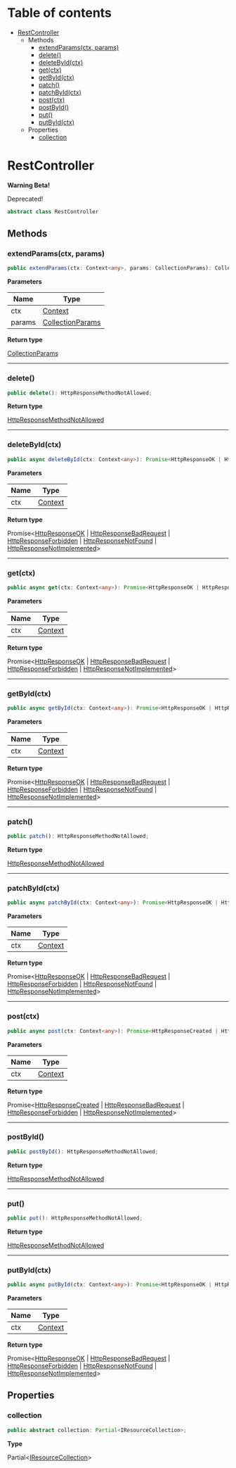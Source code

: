 # Table of contents

* [RestController][ClassDeclaration-24]
    * Methods
        * [extendParams(ctx, params)][MethodDeclaration-11]
        * [delete()][MethodDeclaration-12]
        * [deleteById(ctx)][MethodDeclaration-13]
        * [get(ctx)][MethodDeclaration-14]
        * [getById(ctx)][MethodDeclaration-15]
        * [patch()][MethodDeclaration-16]
        * [patchById(ctx)][MethodDeclaration-17]
        * [post(ctx)][MethodDeclaration-18]
        * [postById()][MethodDeclaration-19]
        * [put()][MethodDeclaration-20]
        * [putById(ctx)][MethodDeclaration-21]
    * Properties
        * [collection][PropertyDeclaration-53]

# RestController

**Warning Beta!**

Deprecated!</span>

```typescript
abstract class RestController
```
## Methods

### extendParams(ctx, params)

```typescript
public extendParams(ctx: Context<any>, params: CollectionParams): CollectionParams;
```

**Parameters**

| Name   | Type                                       |
| ------ | ------------------------------------------ |
| ctx    | [Context][ClassDeclaration-0]<any>         |
| params | [CollectionParams][InterfaceDeclaration-6] |

**Return type**

[CollectionParams][InterfaceDeclaration-6]

----------

### delete()

```typescript
public delete(): HttpResponseMethodNotAllowed;
```

**Return type**

[HttpResponseMethodNotAllowed][ClassDeclaration-16]

----------

### deleteById(ctx)

```typescript
public async deleteById(ctx: Context<any>): Promise<HttpResponseOK | HttpResponseBadRequest | HttpResponseForbidden | HttpResponseNotFound | HttpResponseNotImplemented>;
```

**Parameters**

| Name | Type                               |
| ---- | ---------------------------------- |
| ctx  | [Context][ClassDeclaration-0]<any> |

**Return type**

Promise<[HttpResponseOK][ClassDeclaration-4] | [HttpResponseBadRequest][ClassDeclaration-12] | [HttpResponseForbidden][ClassDeclaration-14] | [HttpResponseNotFound][ClassDeclaration-15] | [HttpResponseNotImplemented][ClassDeclaration-20]>

----------

### get(ctx)

```typescript
public async get(ctx: Context<any>): Promise<HttpResponseOK | HttpResponseBadRequest | HttpResponseForbidden | HttpResponseNotImplemented>;
```

**Parameters**

| Name | Type                               |
| ---- | ---------------------------------- |
| ctx  | [Context][ClassDeclaration-0]<any> |

**Return type**

Promise<[HttpResponseOK][ClassDeclaration-4] | [HttpResponseBadRequest][ClassDeclaration-12] | [HttpResponseForbidden][ClassDeclaration-14] | [HttpResponseNotImplemented][ClassDeclaration-20]>

----------

### getById(ctx)

```typescript
public async getById(ctx: Context<any>): Promise<HttpResponseOK | HttpResponseBadRequest | HttpResponseForbidden | HttpResponseNotFound | HttpResponseNotImplemented>;
```

**Parameters**

| Name | Type                               |
| ---- | ---------------------------------- |
| ctx  | [Context][ClassDeclaration-0]<any> |

**Return type**

Promise<[HttpResponseOK][ClassDeclaration-4] | [HttpResponseBadRequest][ClassDeclaration-12] | [HttpResponseForbidden][ClassDeclaration-14] | [HttpResponseNotFound][ClassDeclaration-15] | [HttpResponseNotImplemented][ClassDeclaration-20]>

----------

### patch()

```typescript
public patch(): HttpResponseMethodNotAllowed;
```

**Return type**

[HttpResponseMethodNotAllowed][ClassDeclaration-16]

----------

### patchById(ctx)

```typescript
public async patchById(ctx: Context<any>): Promise<HttpResponseOK | HttpResponseBadRequest | HttpResponseForbidden | HttpResponseNotFound | HttpResponseNotImplemented>;
```

**Parameters**

| Name | Type                               |
| ---- | ---------------------------------- |
| ctx  | [Context][ClassDeclaration-0]<any> |

**Return type**

Promise<[HttpResponseOK][ClassDeclaration-4] | [HttpResponseBadRequest][ClassDeclaration-12] | [HttpResponseForbidden][ClassDeclaration-14] | [HttpResponseNotFound][ClassDeclaration-15] | [HttpResponseNotImplemented][ClassDeclaration-20]>

----------

### post(ctx)

```typescript
public async post(ctx: Context<any>): Promise<HttpResponseCreated | HttpResponseBadRequest | HttpResponseForbidden | HttpResponseNotImplemented>;
```

**Parameters**

| Name | Type                               |
| ---- | ---------------------------------- |
| ctx  | [Context][ClassDeclaration-0]<any> |

**Return type**

Promise<[HttpResponseCreated][ClassDeclaration-7] | [HttpResponseBadRequest][ClassDeclaration-12] | [HttpResponseForbidden][ClassDeclaration-14] | [HttpResponseNotImplemented][ClassDeclaration-20]>

----------

### postById()

```typescript
public postById(): HttpResponseMethodNotAllowed;
```

**Return type**

[HttpResponseMethodNotAllowed][ClassDeclaration-16]

----------

### put()

```typescript
public put(): HttpResponseMethodNotAllowed;
```

**Return type**

[HttpResponseMethodNotAllowed][ClassDeclaration-16]

----------

### putById(ctx)

```typescript
public async putById(ctx: Context<any>): Promise<HttpResponseOK | HttpResponseBadRequest | HttpResponseForbidden | HttpResponseNotFound | HttpResponseNotImplemented>;
```

**Parameters**

| Name | Type                               |
| ---- | ---------------------------------- |
| ctx  | [Context][ClassDeclaration-0]<any> |

**Return type**

Promise<[HttpResponseOK][ClassDeclaration-4] | [HttpResponseBadRequest][ClassDeclaration-12] | [HttpResponseForbidden][ClassDeclaration-14] | [HttpResponseNotFound][ClassDeclaration-15] | [HttpResponseNotImplemented][ClassDeclaration-20]>

## Properties

### collection

```typescript
public abstract collection: Partial<IResourceCollection>;
```

**Type**

Partial<[IResourceCollection][InterfaceDeclaration-5]>

[ClassDeclaration-24]: restcontroller.md#restcontroller
[MethodDeclaration-11]: restcontroller.md#extendparamsctx-params
[ClassDeclaration-0]: context.md#context
[InterfaceDeclaration-6]: ../index.md#collectionparams
[InterfaceDeclaration-6]: ../index.md#collectionparams
[MethodDeclaration-12]: restcontroller.md#delete
[ClassDeclaration-16]: httpresponsemethodnotallowed.md#httpresponsemethodnotallowed
[MethodDeclaration-13]: restcontroller.md#deletebyidctx
[ClassDeclaration-0]: context.md#context
[ClassDeclaration-4]: httpresponseok.md#httpresponseok
[ClassDeclaration-12]: httpresponsebadrequest.md#httpresponsebadrequest
[ClassDeclaration-14]: httpresponseforbidden.md#httpresponseforbidden
[ClassDeclaration-15]: httpresponsenotfound.md#httpresponsenotfound
[ClassDeclaration-20]: httpresponsenotimplemented.md#httpresponsenotimplemented
[MethodDeclaration-14]: restcontroller.md#getctx
[ClassDeclaration-0]: context.md#context
[ClassDeclaration-4]: httpresponseok.md#httpresponseok
[ClassDeclaration-12]: httpresponsebadrequest.md#httpresponsebadrequest
[ClassDeclaration-14]: httpresponseforbidden.md#httpresponseforbidden
[ClassDeclaration-20]: httpresponsenotimplemented.md#httpresponsenotimplemented
[MethodDeclaration-15]: restcontroller.md#getbyidctx
[ClassDeclaration-0]: context.md#context
[ClassDeclaration-4]: httpresponseok.md#httpresponseok
[ClassDeclaration-12]: httpresponsebadrequest.md#httpresponsebadrequest
[ClassDeclaration-14]: httpresponseforbidden.md#httpresponseforbidden
[ClassDeclaration-15]: httpresponsenotfound.md#httpresponsenotfound
[ClassDeclaration-20]: httpresponsenotimplemented.md#httpresponsenotimplemented
[MethodDeclaration-16]: restcontroller.md#patch
[ClassDeclaration-16]: httpresponsemethodnotallowed.md#httpresponsemethodnotallowed
[MethodDeclaration-17]: restcontroller.md#patchbyidctx
[ClassDeclaration-0]: context.md#context
[ClassDeclaration-4]: httpresponseok.md#httpresponseok
[ClassDeclaration-12]: httpresponsebadrequest.md#httpresponsebadrequest
[ClassDeclaration-14]: httpresponseforbidden.md#httpresponseforbidden
[ClassDeclaration-15]: httpresponsenotfound.md#httpresponsenotfound
[ClassDeclaration-20]: httpresponsenotimplemented.md#httpresponsenotimplemented
[MethodDeclaration-18]: restcontroller.md#postctx
[ClassDeclaration-0]: context.md#context
[ClassDeclaration-7]: httpresponsecreated.md#httpresponsecreated
[ClassDeclaration-12]: httpresponsebadrequest.md#httpresponsebadrequest
[ClassDeclaration-14]: httpresponseforbidden.md#httpresponseforbidden
[ClassDeclaration-20]: httpresponsenotimplemented.md#httpresponsenotimplemented
[MethodDeclaration-19]: restcontroller.md#postbyid
[ClassDeclaration-16]: httpresponsemethodnotallowed.md#httpresponsemethodnotallowed
[MethodDeclaration-20]: restcontroller.md#put
[ClassDeclaration-16]: httpresponsemethodnotallowed.md#httpresponsemethodnotallowed
[MethodDeclaration-21]: restcontroller.md#putbyidctx
[ClassDeclaration-0]: context.md#context
[ClassDeclaration-4]: httpresponseok.md#httpresponseok
[ClassDeclaration-12]: httpresponsebadrequest.md#httpresponsebadrequest
[ClassDeclaration-14]: httpresponseforbidden.md#httpresponseforbidden
[ClassDeclaration-15]: httpresponsenotfound.md#httpresponsenotfound
[ClassDeclaration-20]: httpresponsenotimplemented.md#httpresponsenotimplemented
[PropertyDeclaration-53]: restcontroller.md#collection
[InterfaceDeclaration-5]: ../index.md#iresourcecollection